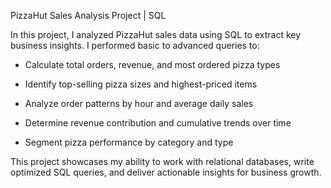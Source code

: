  PizzaHut Sales Analysis Project | SQL

In this project, I analyzed PizzaHut sales data using SQL to extract key business insights. I performed basic to advanced queries to:

- Calculate total orders, revenue, and most ordered pizza types

- Identify top-selling pizza sizes and highest-priced items

- Analyze order patterns by hour and average daily sales

- Determine revenue contribution and cumulative trends over time

- Segment pizza performance by category and type

This project showcases my ability to work with relational databases, write optimized SQL queries, and deliver actionable insights for business growth.

